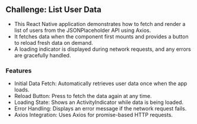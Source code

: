 ## Challenge: List User Data
- This React Native application demonstrates how to fetch and render a list of users from the JSONPlaceholder API using Axios. 
- It fetches data when the component first mounts and provides a button to reload fresh data on demand. 
- A loading indicator is displayed during network requests, and any errors are gracefully handled.

### Features
- Initial Data Fetch: Automatically retrieves user data once when the app loads.
- Reload Button: Press to fetch the data again at any time.
- Loading State: Shows an ActivityIndicator while data is being loaded.
- Error Handling: Displays an error message if the network request fails.
- Axios Integration: Uses Axios for promise-based HTTP requests.
